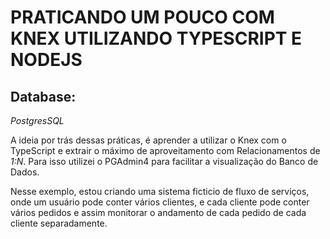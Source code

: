 # PRATICANDO UM POUCO COM KNEX UTILIZANDO TYPESCRIPT E NODEJS

## Database:
*PostgresSQL*


A ideia por trás dessas práticas, é aprender a utilizar o Knex com o TypeScript e extrair o máximo de aproveitamento com Relacionamentos de *1:N*. Para isso utilizei o PGAdmin4 para facilitar a visualização do Banco de Dados.

Nesse exemplo, estou criando uma sistema ficticio de fluxo de serviços, onde um usuário pode conter vários clientes, e cada cliente pode conter vários pedidos e assim monitorar o andamento de cada pedido de cada cliente separadamente.
